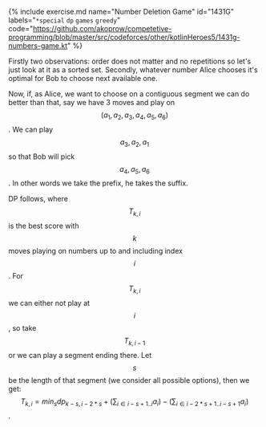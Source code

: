 {% include exercise.md name="Number Deletion Game" id="1431G" labels="`*special` `dp` `games` `greedy`"
   code="https://github.com/akoprow/competetive-programming/blob/master/src/codeforces/other/kotlinHeroes5/1431g-numbers-game.kt"
%}

Firstly two observations: order does not matter and no repetitions so let's just look at it as a sorted set.  Secondly, whatever number Alice chooses it's optimal for Bob to choose next available one.

Now, if, as Alice, we want to choose on a contiguous segment we can do better than that, say we have 3 moves and play on $$(a_1, a_2, a_3, a_4, a_5, a_6)$$.  We can play $$a_3, a_2, a_1$$ so that Bob will pick $$a_4, a_5, a_6$$.  In other words we take the prefix, he takes the suffix.

DP follows, where $$T_{k, i}$$ is the best score with $$k$$ moves playing on numbers up to and including index $$i$$.  For $$T_{k, i}$$ we can either not play at $$i$$, so take $$T_{k,i-1}$$ or we can play a segment ending there.  Let $$s$$ be the length of that segment (we consider all possible options), then we get: $$T_{k,i} = min_s dp_{k-s, i-2*s} + (\sum_{i \in i-s+1..i} a_i)- (\sum_{i \in i-2*s+1..i-s+1} a_i)$$.
